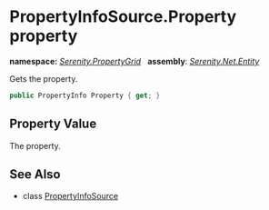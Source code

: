 # PropertyInfoSource.Property property
**namespace:** *[Serenity.PropertyGrid](../../README.md#serenity.propertygrid-namespace)*   **assembly**: *[Serenity.Net.Entity](../../README.md)*

Gets the property.

```csharp
public PropertyInfo Property { get; }
```

## Property Value

The property.

## See Also

* class [PropertyInfoSource](../PropertyInfoSource.md)